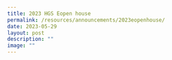```yaml
---
title: 2023 HGS Eopen house
permalink: /resources/announcements/2023eopenhouse/
date: 2023-05-29
layout: post
description: ""
image: ""
---
```

